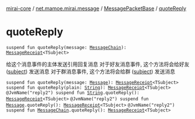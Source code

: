 [mirai-core](../../index.md) / [net.mamoe.mirai.message](../index.md) / [MessagePacketBase](index.md) / [quoteReply](./quote-reply.md)

# quoteReply

`suspend fun quoteReply(message: `[`MessageChain`](../../net.mamoe.mirai.message.data/-message-chain/index.md)`): `[`MessageReceipt`](../-message-receipt/index.md)`<TSubject>`

给这个消息事件的主体发送引用回复消息
对于好友消息事件, 这个方法将会给好友 ([subject](subject.md)) 发送消息
对于群消息事件, 这个方法将会给群 ([subject](subject.md)) 发送消息

`suspend fun quoteReply(message: `[`Message`](../../net.mamoe.mirai.message.data/-message/index.md)`): `[`MessageReceipt`](../-message-receipt/index.md)`<TSubject>`
`suspend fun quoteReply(plain: `[`String`](https://kotlinlang.org/api/latest/jvm/stdlib/kotlin/-string/index.html)`): `[`MessageReceipt`](../-message-receipt/index.md)`<TSubject>`
`@JvmName("reply2") suspend fun `[`String`](https://kotlinlang.org/api/latest/jvm/stdlib/kotlin/-string/index.html)`.quoteReply(): `[`MessageReceipt`](../-message-receipt/index.md)`<TSubject>`
`@JvmName("reply2") suspend fun `[`Message`](../../net.mamoe.mirai.message.data/-message/index.md)`.quoteReply(): `[`MessageReceipt`](../-message-receipt/index.md)`<TSubject>`
`@JvmName("reply2") suspend fun `[`MessageChain`](../../net.mamoe.mirai.message.data/-message-chain/index.md)`.quoteReply(): `[`MessageReceipt`](../-message-receipt/index.md)`<TSubject>`